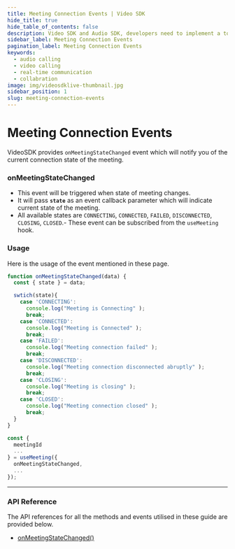 ```yaml
---
title: Meeting Connection Events | Video SDK
hide_title: true
hide_table_of_contents: false
description: Video SDK and Audio SDK, developers need to implement a token server. This requires efforts on both the front-end and backend.
sidebar_label: Meeting Connection Events
pagination_label: Meeting Connection Events
keywords:
  - audio calling
  - video calling
  - real-time communication
  - collabration
image: img/videosdklive-thumbnail.jpg
sidebar_position: 1
slug: meeting-connection-events
---
```


# Meeting Connection Events

VideoSDK provides `onMeetingStateChanged` event which will notify you of the current connection state of the meeting.

### onMeetingStateChanged

- This event will be triggered when state of meeting changes.
- It will pass **`state`** as an event callback parameter which will indicate current state of the meeting.
- All available states are `CONNECTING`, `CONNECTED`, `FAILED`, `DISCONNECTED`, `CLOSING`, `CLOSED`.- These event can be subscribed from the `useMeeting` hook.

### Usage

Here is the usage of the event mentioned in these page.

```javascript
function onMeetingStateChanged(data) {
  const { state } = data;

  swtich(state){
    case 'CONNECTING':
      console.log("Meeting is Connecting" );
      break;
    case 'CONNECTED':
      console.log("Meeting is Connected" );
      break;
    case 'FAILED':
      console.log("Meeting connection failed" );
      break;
    case 'DISCONNECTED':
      console.log("Meeting connection disconnected abruptly" );
      break;
    case 'CLOSING':
      console.log("Meeting is closing" );
      break;
    case 'CLOSED':
      console.log("Meeting connection closed" );
      break;
  }
}

const {
  meetingId
  ...
} = useMeeting({
  onMeetingStateChanged,
  ...
});
```

---

### API Reference

The API references for all the methods and events utilised in these guide are provided below.

- [onMeetingStateChanged()](/react/api/sdk-reference/use-meeting/events#onmeetingstatechanged)
